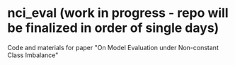 # nci_eval (work in progress - repo will be finalized in order of single days)
Code and materials for paper "On Model Evaluation under Non-constant Class Imbalance"
